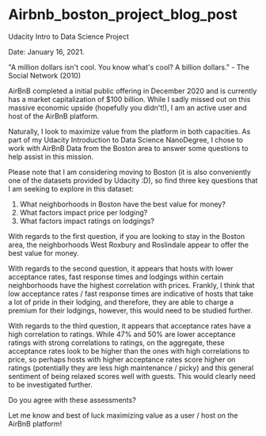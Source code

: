 # Airbnb_boston_project_blog_post
Udacity Intro to Data Science Project

Date: January 16, 2021.

"A million dollars isn't cool. You know what's cool? A billion dollars." - The Social Network (2010)

AirBnB completed a initial public offering in December 2020 and is currently has a market capitalization of $100 billion. While I sadly missed out on this massive economic upside (hopefully you didn't!), I am an active user and host of the AirBnB platform.

Naturally, I look to maximize value from the platform in both capacities. As part of my Udacity Introduction to Data Science NanoDegree, I chose to work with AirBnB Data from the Boston area to answer some questions to help assist in this mission.

Please note that I am considering moving to Boston (it is also conveniently one of the datasets provided by Udacity :D), so find three key questions that I am seeking to explore in this dataset:

1) What neighborhoods in Boston have the best value for money?
2) What factors impact price per lodging?
3) What factors impact ratings on lodgings?

With regards to the first question, if you are looking to stay in the Boston area, the neighborhoods West Roxbury and Roslindale appear to offer the best value for money.

With regards to the second question, it appears that hosts with lower acceptance rates, fast response times and lodgings within certain neighborhoods have the highest correlation with prices. Frankly, I think that low acceptance rates / fast response times are indicative of hosts that take a lot of pride in their lodging, and therefore, they are able to charge a premium for their lodgings, however, this would need to be studied further.

With regards to the third question, it appears that acceptance rates have a high correlation to ratings. While 47% and 50% are lower acceptance ratings with strong correlations to ratings, on the aggregate, these acceptance rates look to be higher than the ones with high correlations to price, so perhaps hosts with higher acceptance rates score higher on ratings (potentially they are less high maintenance / picky) and this general sentiment of being relaxed scores well with guests. This would clearly need to be investigated further.

Do you agree with these assessments? 

Let me know and best of luck maximizing value as a user / host on the AirBnB platform!
